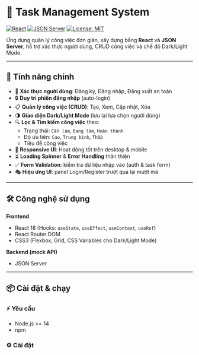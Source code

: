 # 📝 Task Management System

[![React](https://img.shields.io/badge/React-18-blue?logo=react)](https://react.dev/) 
[![JSON Server](https://img.shields.io/badge/JSON%20Server-Mock%20API-orange)](https://github.com/typicode/json-server)
[![License: MIT](https://img.shields.io/badge/License-MIT-green.svg)](./LICENSE)

Ứng dụng quản lý công việc đơn giản, xây dựng bằng **React** và **JSON Server**, hỗ trợ xác thực người dùng, CRUD công việc và chế độ Dark/Light Mode.

---

## 🚀 Tính năng chính
- 🔑 **Xác thực người dùng**: Đăng ký, Đăng nhập, Đăng xuất an toàn  
- 🔒 **Duy trì phiên đăng nhập** (auto-login)  
- 📋 **Quản lý công việc (CRUD)**: Tạo, Xem, Cập nhật, Xóa  
- 🌗 **Giao diện Dark/Light Mode** (lưu lại lựa chọn người dùng)  
- 🔍 **Lọc & Tìm kiếm công việc** theo:
  - Trạng thái: `Cần làm`, `Đang làm`, `Hoàn thành`  
  - Độ ưu tiên: `Cao`, `Trung bình`, `Thấp`  
  - Tiêu đề công việc  
- 📱 **Responsive UI**: Hoạt động tốt trên desktop & mobile  
- ⏳ **Loading Spinner** & **Error Handling** thân thiện  
- ✅ **Form Validation**: kiểm tra dữ liệu nhập vào (auth & task form)  
- 🎭 **Hiệu ứng UI**: panel Login/Register trượt qua lại mượt mà  

---

## 🛠️ Công nghệ sử dụng

**Frontend**
- React 18 (Hooks: `useState`, `useEffect`, `useContext`, `useRef`)
- React Router DOM
- CSS3 (Flexbox, Grid, CSS Variables cho Dark/Light Mode)

**Backend (mock API)**
- JSON Server

---

## 📦 Cài đặt & chạy

### ⚡ Yêu cầu
- Node.js >= 14  
- npm  

### ⚙️ Cài đặt
